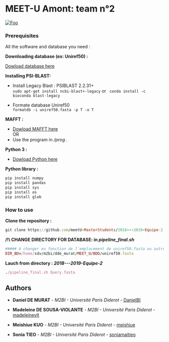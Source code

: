 # MEET-U Amont: team n°2


[![Foo](https://i.imgur.com/b4GC6hM.png)](http://google.com.au/)

### Prerequisites

All the software and database you need :

 **Downloading database (ex: Uniref50) :**

[Dowload database here](https://www.uniprot.org/downloads)


**Installing PSI-BLAST:**

 - Install Legacy Blast : PSIBLAST 2.2.31+  
`sudo apt-get install ncbi-blast+-legacy`
or ` conda install -c bioconda blast-legacy`

 - Formate database Uniref50  
`formatdb -i uniref50.fasta -p T -o T`

**MAFFT :**

- [Dowload MAFFT here](https://mafft.cbrc.jp/alignment/software/linux.html)  
OR
- Use the program in */prog* .

**Python 3 :**

- [Dowload Python here](https://www.python.org/downloads/)  

**Python library :**

``` ruby
pip install numpy
pip install pandas
pip install sys
pip install os
pip install glob
```

### How to use

**Clone the repository :**

``` ruby
git clone https://github.com/meetU-MasterStudents/2018---2019-Equipe-2.git
```


**/!\ CHANGE DIRECTORY FOR DATABASE: in *pipeline_final.sh***

``` ruby
##### A changer en fonction de l'emplacement de uniref50.fasta ou autre base de donnees #######
DIR_BD=/home/sdv/m2bi/dde_murat/MEET_U/BDD/uniref50.fasta
```

**Lauch from directory : *2018---2019-Equipe-2***
``` ruby
./pipeline_final.sh Query.fasta
```

## Authors

* **Daniel DE MURAT** - *M2BI - Université Paris Diderot* - [DanielBI](https://github.com/DanielBI)

* **Madeleine DE SOUSA-VIOLANTE** - *M2BI - Université Paris Diderot* - [madeleinevlt](https://github.com/madeleinevlt)

* **Meishiue KUO** - *M2BI - Université Paris Diderot* - [meishiue](https://github.com/meishiue)

* **Sonia TIEO** - *M2BI - Université Paris Diderot* - [soniamaitieo](https://github.com/soniamaitieo)
